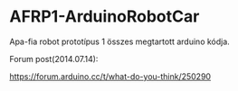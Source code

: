 # AFRP1-ArduinoRobotCar
Apa-fia robot prototípus 1 összes megtartott arduino kódja.

Forum post(2014.07.14):

https://forum.arduino.cc/t/what-do-you-think/250290
